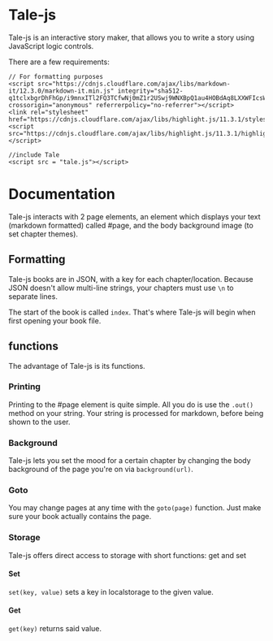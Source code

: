 # Tale-js
Tale-js is an interactive story maker, that allows you to write a story using JavaScript logic controls.

There are a few requirements:
```
// For formatting purposes
<script src="https://cdnjs.cloudflare.com/ajax/libs/markdown-it/12.3.0/markdown-it.min.js" integrity="sha512-q1tclxbgrDhFhGp/i9mnxITl2FQ3TCfwNj0mZ1r2USwj9WNXBpQ1au4HOBdAq8LXXWFIcsW+5dsdFHyVdk10AQ==" crossorigin="anonymous" referrerpolicy="no-referrer"></script>
<link rel="stylesheet" href="https://cdnjs.cloudflare.com/ajax/libs/highlight.js/11.3.1/styles/default.min.css">
<script src="https://cdnjs.cloudflare.com/ajax/libs/highlight.js/11.3.1/highlight.min.js"></script>

//include Tale
<script src = "tale.js"></script>
```

# Documentation
Tale-js interacts with 2 page elements, an element which displays your text (markdown formatted) called #page, and the body background image (to set chapter themes).

## Formatting
Tale-js books are in JSON, with a key for each chapter/location. Because JSON doesn't allow multi-line strings, your chapters must use ```\n``` to separate lines.

The start of the book is called `index`. That's where Tale-js will begin when first opening your book file.

## functions

The advantage of Tale-js is its functions.

### Printing
Printing to the #page element is quite simple. All you do is use the ```.out()``` method on your string. Your string is processed for markdown, before being shown to the user.

### Background
Tale-js lets you set the mood for a certain chapter by changing the body background of the page you're on via ```background(url)```.

### Goto
You may change pages at any time with the ```goto(page)``` function. Just make sure your book actually contains the page.

### Storage
Tale-js offers direct access to storage with short functions: get and set

#### Set
```set(key, value)``` sets a key in localstorage to the given value.

#### Get
```get(key)``` returns said value.
